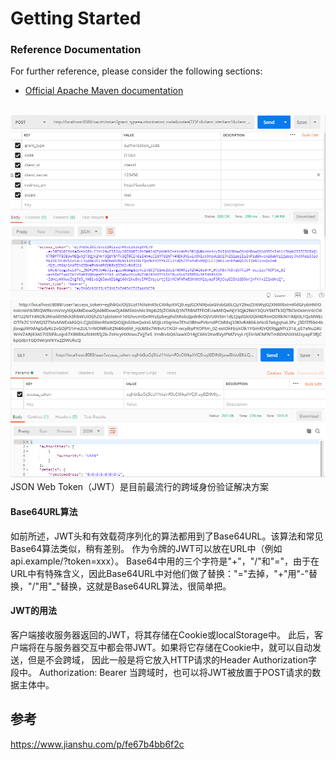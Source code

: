 # Getting Started

### Reference Documentation
For further reference, please consider the following sections:

* [Official Apache Maven documentation](https://maven.apache.org/guides/index.html)

## 
![img](doc/image/微信截图_20190812163000.png)
![img](doc/image/微信截图_20190812163025.png)
JSON Web Token（JWT）是目前最流行的跨域身份验证解决方案
#### Base64URL算法
如前所述，JWT头和有效载荷序列化的算法都用到了Base64URL。该算法和常见Base64算法类似，稍有差别。
作为令牌的JWT可以放在URL中（例如api.example/?token=xxx）。
Base64中用的三个字符是"+"，"/"和"="，由于在URL中有特殊含义，因此Base64URL中对他们做了替换："="去掉，"+"用"-"替换，"/"用"_"替换，这就是Base64URL算法，很简单把。
#### JWT的用法
客户端接收服务器返回的JWT，将其存储在Cookie或localStorage中。
此后，客户端将在与服务器交互中都会带JWT。如果将它存储在Cookie中，就可以自动发送，但是不会跨域，
因此一般是将它放入HTTP请求的Header Authorization字段中。
Authorization: Bearer
当跨域时，也可以将JWT被放置于POST请求的数据主体中。

## 参考
https://www.jianshu.com/p/fe67b4bb6f2c
